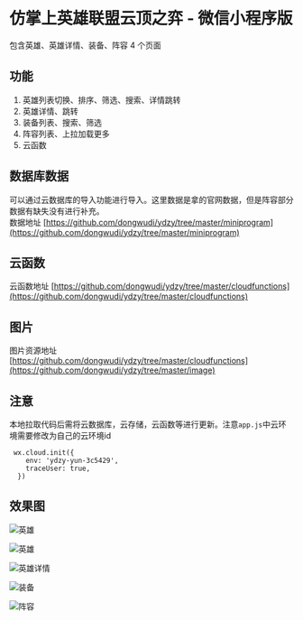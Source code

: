 # 仿掌上英雄联盟云顶之弈 - 微信小程序版

包含英雄、英雄详情、装备、阵容 4 个页面

## 功能
1. 英雄列表切换、排序、筛选、搜索、详情跳转
2. 英雄详情、跳转
3. 装备列表、搜索、筛选
4. 阵容列表、上拉加载更多
5. 云函数

## 数据库数据
可以通过云数据库的导入功能进行导入。这里数据是拿的官网数据，但是阵容部分数据有缺失没有进行补充。  
数据地址 [https://github.com/dongwudi/ydzy/tree/master/miniprogram](https://github.com/dongwudi/ydzy/tree/master/miniprogram)

## 云函数
云函数地址 [https://github.com/dongwudi/ydzy/tree/master/cloudfunctions](https://github.com/dongwudi/ydzy/tree/master/cloudfunctions)

## 图片
图片资源地址 [https://github.com/dongwudi/ydzy/tree/master/cloudfunctions](https://github.com/dongwudi/ydzy/tree/master/image)

## 注意
本地拉取代码后需将云数据库，云存储，云函数等进行更新。注意`app.js`中云环境需要修改为自己的云环境id
```
 wx.cloud.init({
    env: 'ydzy-yun-3c5429',
    traceUser: true,
  })
```

## 效果图
![英雄](https://upload-images.jianshu.io/upload_images/9279065-0eeb805886895b83.png?imageMogr2/auto-orient/strip%7CimageView2/2/w/1240)

![英雄](https://upload-images.jianshu.io/upload_images/9279065-a90257966cefcaf7.png?imageMogr2/auto-orient/strip%7CimageView2/2/w/1240)

![英雄详情](https://upload-images.jianshu.io/upload_images/9279065-aa16ae983e817d0c.png?imageMogr2/auto-orient/strip%7CimageView2/2/w/1240)

![装备](https://upload-images.jianshu.io/upload_images/9279065-1215480fca7d0a37.png?imageMogr2/auto-orient/strip%7CimageView2/2/w/1240)

![阵容](https://upload-images.jianshu.io/upload_images/9279065-892fd79392838e8e.png?imageMogr2/auto-orient/strip%7CimageView2/2/w/1240)
